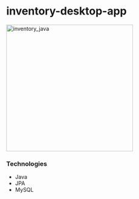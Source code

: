 # inventory-desktop-app

<img width="335" alt="inventory_java" src="https://user-images.githubusercontent.com/27458911/121822694-50834a00-cc55-11eb-8a8a-4746c8680d14.png">

### Technologies
* Java
* JPA
* MySQL
